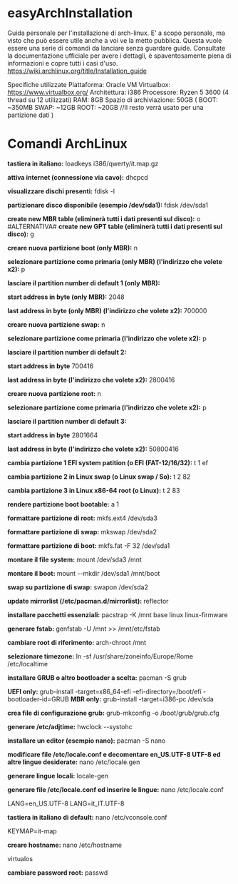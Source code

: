 # easyArchInstallation
Guida personale per l'installazione di arch-linux.
E' a scopo personale, ma visto che può essere utile anche a voi ve la metto pubblica.
Questa vuole essere una serie di comandi da lanciare senza guardare guide.
Consultate la documentazione ufficiale per avere i dettagli, è spaventosamente piena di informazioni e copre tutti i casi d'uso.
https://wiki.archlinux.org/title/Installation_guide

Specifiche utilizzate
Piattaforma: Oracle VM Virtualbox: https://www.virtualbox.org/
Architettura: i386
Processore: Ryzen 5 3600 (4 thread su 12 utilizzati) 
RAM: 8GB
Spazio di archiviazione: 50GB (
  BOOT: ~350MB
  SWAP: ~12GB
  ROOT: ~20GB
  //Il resto verrà usato per una partizione dati
)


# Comandi ArchLinux

**tastiera in italiano:**
loadkeys i386/qwerty/it.map.gz

**attiva internet (connessione via cavo):** 
dhcpcd

**visualizzare dischi presenti:**
fdisk -l

**partizionare disco disponibile (esempio /dev/sda1):**
fdisk /dev/sda1

**create new MBR table (eliminerà tutti i dati presenti sul disco):**
o
#ALTERNATIVA#
**create new GPT table (eliminerà tutti i dati presenti sul disco):**
g


**creare nuova partizione boot (only MBR):**
n

**selezionare partizione come primaria (only MBR) (l'indirizzo che volete x2):**
p

**lasciare il partition number di default 1 (only MBR):**

**start address in byte (only MBR):**
2048

**last address in byte (only MBR) (l'indirizzo che volete x2):**
700000

**creare nuova partizione swap:**
n

**selezionare partizione come primaria (l'indirizzo che volete x2):**
p

**lasciare il partition number di default 2:**

**start address in byte**
700416

**last address in byte (l'indirizzo che volete x2):**
2800416

**creare nuova partizione root:**
n

**selezionare partizione come primaria (l'indirizzo che volete x2):**
p

**lasciare il partition number di default 3:**

**start address in byte**
2801664

**last address in byte (l'indirizzo che volete x2):**
50800416

**cambia partizione 1 EFI system patition (o EFI (FAT-12/16/32):**
t
1
ef

**cambia partizione 2 in Linux swap (o Linux swap / So):**
t
2
82

**cambia partizione 3 in Linux x86-64 root (o Linux):**
t
2
83

**rendere partizione boot bootable:**
a
1

**formattare partizione di root:**
mkfs.ext4 /dev/sda3

**formattare partizione di swap:**
mkswap /dev/sda2

**formattare partizione di boot:**
mkfs.fat -F 32 /dev/sda1

**montare il file system:**
mount /dev/sda3 /mnt

**montare il boot:**
mount --mkdir /dev/sda1 /mnt/boot

**swap su partizione di swap:**
swapon /dev/sda2

**update mirrorlist (/etc/pacman.d/mirrorlist):**
reflector

**installare pacchetti essenziali:**
pacstrap -K /mnt base linux linux-firmware

**generare fstab:**
genfstab -U /mnt >> /mnt/etc/fstab

**cambiare root di riferimento:**
arch-chroot /mnt

**selezionare timezone:**
ln -sf /usr/share/zoneinfo/Europe/Rome /etc/localtime

**installare GRUB o altro bootloader a scelta:**
pacman -S grub

**UEFI only:** grub-install -target=x86_64-efi -efi-directory=/boot/efi -bootloader-id=GRUB
**MBR only:** grub-install -target=i386-pc /dev/sda

**crea file di configurazione grub:**
grub-mkconfig -o /boot/grub/grub.cfg


**generare /etc/adjtime:**
hwclock --systohc

**installare un editor (esempio nano):**
pacman -S nano

**modificare file /etc/locale.conf e decomentare en_US.UTF-8 UTF-8 ed altre lingue desiderate:**
nano /etc/locale.gen

**generare lingue locali:**
locale-gen

**generare file /etc/locale.conf ed inserire le lingue:**
nano /etc/locale.conf

LANG=en_US.UTF-8
LANG=it_IT.UTF-8


**tastiera in italiano di default:**
nano /etc/vconsole.conf

KEYMAP=it-map


**creare hostname:**
nano /etc/hostname

virtualos


**cambiare password root:**
passwd

